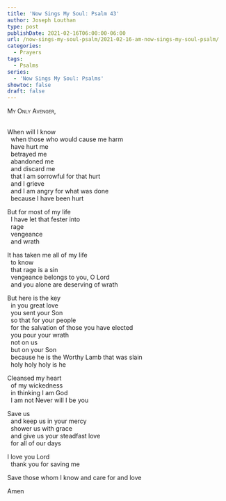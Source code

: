 ```yaml
---
title: 'Now Sings My Soul: Psalm 43'
author: Joseph Louthan
type: post
publishDate: 2021-02-16T06:00:00-06:00
url: /now-sings-my-soul-psalm/2021-02-16-am-now-sings-my-soul-psalm/
categories:
  - Prayers
tags:
  - Psalms
series:
  - 'Now Sings My Soul: Psalms'
showtoc: false
draft: false
---
```

<div style="font-variant: small-caps;">
My Only Avenger,
</div>
&nbsp;

When will I know  
  when those who would cause me harm  
  have hurt me  
  betrayed me  
  abandoned me  
  and discard me  
  that I am sorrowful for that hurt  
  and I grieve  
  and I am angry for what was done  
  because I have been hurt  

But for most of my life  
  I have let that fester into  
  rage  
  vengeance  
  and wrath  

It has taken me all of my life  
  to know  
  that rage is a sin  
  vengeance belongs to you, O Lord  
  and you alone are deserving of wrath  

But here is the key  
  in you great love  
  you sent your Son  
  so that for your people  
  for the salvation of those you have elected  
  you pour your wrath  
  not on us  
  but on your Son  
  because he is the Worthy Lamb that was slain  
  holy holy holy is he  

Cleansed my heart  
  of my wickedness  
  in thinking I am God  
  I am not Never will I be you  

Save us  
  and keep us in your mercy  
  shower us with grace  
  and give us your steadfast love  
  for all of our days  

I love you Lord  
  thank you for saving me  

Save those whom I know and care for and love  

Amen  
